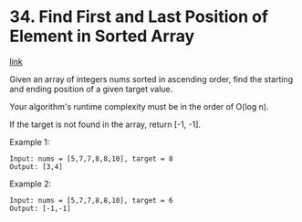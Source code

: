 # 34. Find First and Last Position of Element in Sorted Array

[link](https://leetcode.com/problems/find-first-and-last-position-of-element-in-sorted-array/)

Given an array of integers nums sorted in ascending order, find the starting and ending position of a given target value.

Your algorithm's runtime complexity must be in the order of O(log n).

If the target is not found in the array, return [-1, -1].

Example 1:

```text
Input: nums = [5,7,7,8,8,10], target = 8
Output: [3,4]
```

Example 2:

```text
Input: nums = [5,7,7,8,8,10], target = 6
Output: [-1,-1]
```
